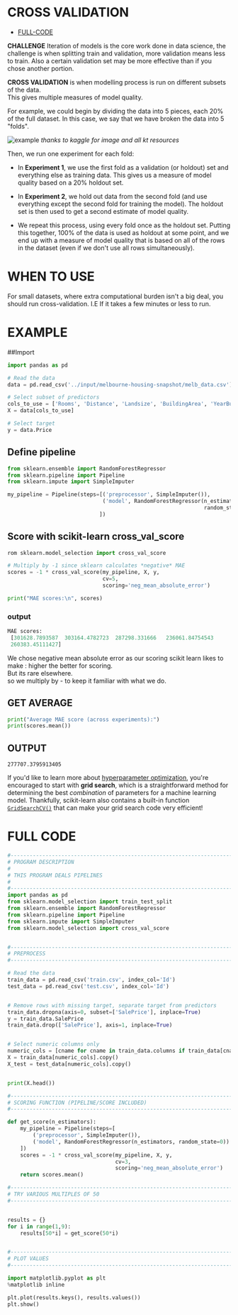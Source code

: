 # CROSS VALIDATION

- [FULL-CODE](#FULL-CODE)

**CHALLENGE** Iteration of models is the core work done in data science, the challenge is when splitting train and validation, more validation means less to train. Also a certain validation set may be more effective than if you chose another portion.


**CROSS VALIDATION** is when modelling process is run on different subsets of the data.   
This gives multiple measures of model quality.

For example, we could begin by dividing the data into 5 pieces, each 20% of the full dataset. In this case, we say that we have broken the data into 5 "folds".  

![example](https://i.imgur.com/9k60cVA.png)
*thanks to kaggle for image and all kt resources*


Then, we run one experiment for each fold:

- In **Experiment 1**, we use the first fold as a validation (or holdout) set and everything else as training data. This gives us a measure of model quality based on a 20% holdout set.  

- In **Experiment 2**, we hold out data from the second fold (and use everything except the second fold for training the model). The holdout set is then used to get a second estimate of model quality.

- We repeat this process, using every fold once as the holdout set. Putting this together, 100% of the data is used as holdout at some point, and we end up with a measure of model quality that is based on all of the rows in the dataset (even if we don't use all rows simultaneously).

# WHEN TO USE

For small datasets, where extra computational burden isn't a big deal, you should run cross-validation.
I.E If it takes a few minutes or less to run.

# EXAMPLE
##Import

```python
import pandas as pd

# Read the data
data = pd.read_csv('../input/melbourne-housing-snapshot/melb_data.csv')

# Select subset of predictors
cols_to_use = ['Rooms', 'Distance', 'Landsize', 'BuildingArea', 'YearBuilt']
X = data[cols_to_use]

# Select target
y = data.Price
```

## Define pipeline

```python
from sklearn.ensemble import RandomForestRegressor
from sklearn.pipeline import Pipeline
from sklearn.impute import SimpleImputer

my_pipeline = Pipeline(steps=[('preprocessor', SimpleImputer()),
                              ('model', RandomForestRegressor(n_estimators=50,
                                                              random_state=0))
                             ])
```


## Score with scikit-learn cross_val_score

```python
rom sklearn.model_selection import cross_val_score

# Multiply by -1 since sklearn calculates *negative* MAE
scores = -1 * cross_val_score(my_pipeline, X, y,
                              cv=5,
                              scoring='neg_mean_absolute_error')

print("MAE scores:\n", scores)
```
### output
```python
MAE scores:
 [301628.7893587  303164.4782723  287298.331666   236061.84754543
 260383.45111427]
 ```

 We chose negative mean absolute error as our scoring 
 scikit learn likes to make : higher the better for scoring.  
 But its rare elsewhere.  
 so we multiply by - to keep it familiar with what we do.   

## GET AVERAGE 

```python
print("Average MAE score (across experiments):")
print(scores.mean())
```
## OUTPUT
```
277707.3795913405
```



If you'd like to learn more about [hyperparameter optimization](https://en.wikipedia.org/wiki/Hyperparameter_optimization), you're encouraged to start with **grid search**, which is a straightforward method for determining the best _combination_ of parameters for a machine learning model.  Thankfully, scikit-learn also contains a built-in function [`GridSearchCV()`](https://scikit-learn.org/stable/modules/generated/sklearn.model_selection.GridSearchCV.html) that can make your grid search code very efficient!

# FULL CODE 

```python
#------------------------------------------------------------------------------------------
# PROGRAM DESCRIPTION 
#
# THIS PROGRAM DEALS PIPELINES
# 
#------------------------------------------------------------------------------------------
import pandas as pd
from sklearn.model_selection import train_test_split
from sklearn.ensemble import RandomForestRegressor
from sklearn.pipeline import Pipeline
from sklearn.impute import SimpleImputer
from sklearn.model_selection import cross_val_score


#------------------------------------------------------------------------------------------
# PREPROCESS
#------------------------------------------------------------------------------------------

# Read the data
train_data = pd.read_csv('train.csv', index_col='Id')
test_data = pd.read_csv('test.csv', index_col='Id')


# Remove rows with missing target, separate target from predictors
train_data.dropna(axis=0, subset=['SalePrice'], inplace=True)
y = train_data.SalePrice              
train_data.drop(['SalePrice'], axis=1, inplace=True)


# Select numeric columns only
numeric_cols = [cname for cname in train_data.columns if train_data[cname].dtype in ['int64', 'float64']]
X = train_data[numeric_cols].copy()
X_test = test_data[numeric_cols].copy()


print(X.head())

#------------------------------------------------------------------------------------------
# SCORING FUNCTION (PIPELINE/SCORE INCLUDED)
#------------------------------------------------------------------------------------------

def get_score(n_estimators):
    my_pipeline = Pipeline(steps=[
        ('preprocessor', SimpleImputer()),
        ('model', RandomForestRegressor(n_estimators, random_state=0))
    ])
    scores = -1 * cross_val_score(my_pipeline, X, y,
                                  cv=3,
                                  scoring='neg_mean_absolute_error')
    return scores.mean()

#------------------------------------------------------------------------------------------
# TRY VARIOUS MULTIPLES OF 50
#------------------------------------------------------------------------------------------


results = {}
for i in range(1,9):
    results[50*i] = get_score(50*i)


#------------------------------------------------------------------------------------------
# PLOT VALUES
#------------------------------------------------------------------------------------------

import matplotlib.pyplot as plt
%matplotlib inline

plt.plot(results.keys(), results.values())
plt.show()
```

